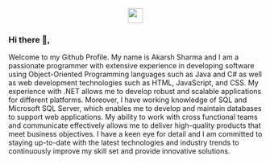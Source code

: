 <p align='center'>
<a href="https://www.linkedin.com/in/akarsh-sharma/"><img height="30" src="https://github.com/WaylonWalker/WaylonWalker/blob/main/icon/linkedin.png?raw=true"></a>
</p>

### Hi there 👋, 

Welcome to my Github Profile. My name is Akarsh Sharma and I am a passionate programmer with extensive experience in developing software using Object-Oriented Programming languages such as Java and C# as well as web development technologies such as HTML, JavaScript, and CSS. My experience with .NET allows me to develop robust and scalable applications for different platforms. Moreover, I have working knowledge of SQL and Microsoft SQL Server, which enables me to develop and maintain databases to support web applications. My ability to work with cross functional teams and communicate effectively allows me to deliver high-quality products that meet business objectives. I have a keen eye for detail and I am committed to staying up-to-date with the latest technologies and industry trends to continuously improve my skill set and provide innovative solutions.

<!--
**Akarsh-Sharma/Akarsh-Sharma** is a ✨ _special_ ✨ repository because its `README.md` (this file) appears on your GitHub profile.

Here are some ideas to get you started:

- 🔭 I’m currently working on ...
- 🌱 I’m currently learning ...
- 👯 I’m looking to collaborate on ...
- 🤔 I’m looking for help with ...
- 💬 Ask me about ...
- 📫 How to reach me: ...
- 😄 Pronouns: ...
- ⚡ Fun fact: ...
-->
